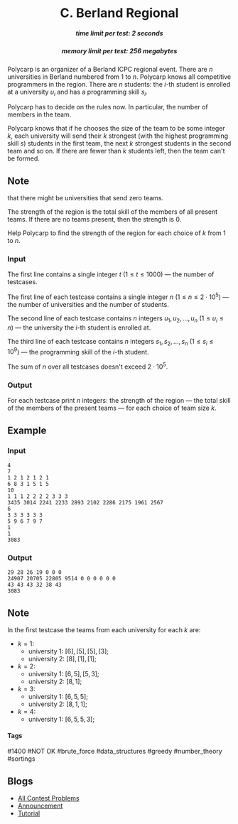 <h1 style='text-align: center;'> C. Berland Regional</h1>

<h5 style='text-align: center;'>time limit per test: 2 seconds</h5>
<h5 style='text-align: center;'>memory limit per test: 256 megabytes</h5>

Polycarp is an organizer of a Berland ICPC regional event. There are $n$ universities in Berland numbered from $1$ to $n$. Polycarp knows all competitive programmers in the region. There are $n$ students: the $i$-th student is enrolled at a university $u_i$ and has a programming skill $s_i$.

Polycarp has to decide on the rules now. In particular, the number of members in the team.

Polycarp knows that if he chooses the size of the team to be some integer $k$, each university will send their $k$ strongest (with the highest programming skill $s$) students in the first team, the next $k$ strongest students in the second team and so on. If there are fewer than $k$ students left, then the team can't be formed. 
## Note

 that there might be universities that send zero teams.

The strength of the region is the total skill of the members of all present teams. If there are no teams present, then the strength is $0$.

Help Polycarp to find the strength of the region for each choice of $k$ from $1$ to $n$.

### Input

The first line contains a single integer $t$ ($1 \le t \le 1000$) — the number of testcases.

The first line of each testcase contains a single integer $n$ ($1 \le n \le 2 \cdot 10^5$) — the number of universities and the number of students.

The second line of each testcase contains $n$ integers $u_1, u_2, \dots, u_n$ ($1 \le u_i \le n$) — the university the $i$-th student is enrolled at.

The third line of each testcase contains $n$ integers $s_1, s_2, \dots, s_n$ ($1 \le s_i \le 10^9$) — the programming skill of the $i$-th student.

The sum of $n$ over all testcases doesn't exceed $2 \cdot 10^5$.

### Output

For each testcase print $n$ integers: the strength of the region — the total skill of the members of the present teams — for each choice of team size $k$.

## Example

### Input


```text
4
7
1 2 1 2 1 2 1
6 8 3 1 5 1 5
10
1 1 1 2 2 2 2 3 3 3
3435 3014 2241 2233 2893 2102 2286 2175 1961 2567
6
3 3 3 3 3 3
5 9 6 7 9 7
1
1
3083
```
### Output


```text
29 28 26 19 0 0 0 
24907 20705 22805 9514 0 0 0 0 0 0 
43 43 43 32 38 43 
3083 
```
## Note

In the first testcase the teams from each university for each $k$ are: 

* $k=1$:
	+ university $1$: $[6], [5], [5], [3]$;
	+ university $2$: $[8], [1], [1]$;
* $k=2$:
	+ university $1$: $[6, 5], [5, 3]$;
	+ university $2$: $[8, 1]$;
* $k=3$:
	+ university $1$: $[6, 5, 5]$;
	+ university $2$: $[8, 1, 1]$;
* $k=4$:
	+ university $1$: $[6, 5, 5, 3]$;


#### Tags 

#1400 #NOT OK #brute_force #data_structures #greedy #number_theory #sortings 

## Blogs
- [All Contest Problems](../Educational_Codeforces_Round_108_(Rated_for_Div._2).md)
- [Announcement](../blogs/Announcement.md)
- [Tutorial](../blogs/Tutorial.md)
